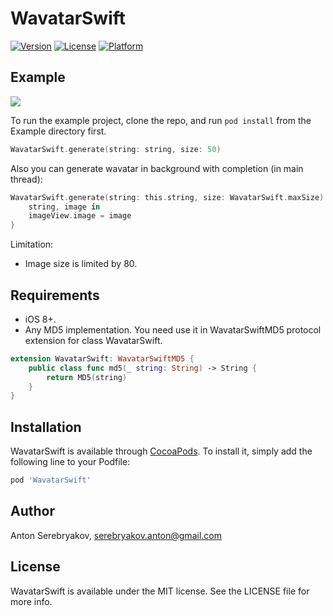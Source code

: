 # WavatarSwift

[![Version](https://img.shields.io/cocoapods/v/WavatarSwift.svg?style=flat)](http://cocoapods.org/pods/WavatarSwift)
[![License](https://img.shields.io/cocoapods/l/WavatarSwift.svg?style=flat)](http://cocoapods.org/pods/WavatarSwift)
[![Platform](https://img.shields.io/cocoapods/p/WavatarSwift.svg?style=flat)](http://cocoapods.org/pods/WavatarSwift)

## Example

![](https://github.com/serebryakov-av/WavatarSwift/screenshot.png)

To run the example project, clone the repo, and run `pod install` from the Example directory first.

```swift
WavatarSwift.generate(string: string, size: 50)
```

Also you can generate wavatar in background with completion (in main thread):

```swift
WavatarSwift.generate(string: this.string, size: WavatarSwift.maxSize) {
    string, image in
    imageView.image = image
}
```

Limitation:

* Image size is limited by 80.

## Requirements

* iOS 8+.
* Any MD5 implementation. You need use it in WavatarSwiftMD5 protocol extension for class WavatarSwift.

```swift
extension WavatarSwift: WavatarSwiftMD5 {
    public class func md5(_ string: String) -> String {
        return MD5(string)
    }
}
```

## Installation

WavatarSwift is available through [CocoaPods](http://cocoapods.org). To install
it, simply add the following line to your Podfile:

```ruby
pod 'WavatarSwift'
```

## Author

Anton Serebryakov, serebryakov.anton@gmail.com

## License

WavatarSwift is available under the MIT license. See the LICENSE file for more info.
